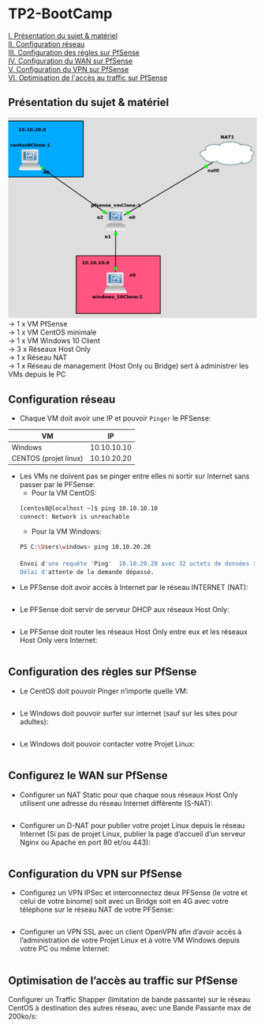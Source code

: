 # TP2-BootCamp

[I. Présentation du sujet & matériel](#Présentation-du-sujet-&-matériel)  
[II. Configuration réseau](#Configuration-réseau)  
[III. Configuration des règles sur PfSense](#Configuration-des-règles-sur-PfSense)  
[IV. Configuration du WAN sur PfSense](#Configaration-du-WAN-sur-PfSense)  
[V. Configuration du VPN sur PfSense](#Configuration-du-VPN-sur-PfSense)  
[VI. Optimisation de l'accès au traffic sur PfSense](#Optimisation-de-l’accès-au-traffic-sur-PfSense)  

## Présentation du sujet & matériel
![topo](topo.png)  
→ 1 x VM PfSense  
→ 1 x VM CentOS minimale  
→ 1 x VM Windows 10 Client  
→ 3 x Réseaux Host Only  
→ 1 x Réseau NAT  
→ 1 x Réseau de management (Host Only ou Bridge) sert à administrer les VMs depuis le PC

## Configuration réseau
* Chaque VM doit avoir une IP et pouvoir `Pinger` le PFSense:  

VM | IP  
--- | ---
Windows | 10.10.10.10  
CENTOS (projet linux) | 10.10.20.20 


* Les VMs ne doivent pas se pinger entre elles ni sortir sur Internet sans passer par le PFSense:  
    * Pour la VM CentOS: 
    ```bash
    [centos8@localhost ~]$ ping 10.10.10.10
    connect: Network is unreachable
    ```
    * Pour la VM Windows:
    ```bash
    PS C:\Users\windows> ping 10.10.20.20

    Envoi d'une requête 'Ping'  10.10.20.20 avec 32 octets de données :
    Délai d'attente de la demande dépassé.
    ```
* Le PFSense doit avoir accès à Internet par le réseau INTERNET (NAT):  
```bash
```
* Le PFSense doit servir de serveur DHCP aux réseaux Host Only:  
```bash
```
* Le PFSense doit router les réseaux Host Only entre eux et les réseaux Host Only vers Internet:  
```bash
```
## Configuration des règles sur PfSense
* Le CentOS doit pouvoir Pinger n’importe quelle VM:  
```bash
```
* Le Windows doit pouvoir surfer sur internet (sauf sur les sites pour adultes):  
```bash
```
* Le Windows doit pouvoir contacter votre Projet Linux:  
```bash
```
## Configurez le WAN sur PfSense  
* Configurer un NAT Static pour que chaque sous réseaux Host Only utilisent une adresse du réseau Internet différente (S-NAT):  
```bash
```
* Configurer un D-NAT pour publier votre projet Linux depuis le réseau Internet (Si pas de projet Linux, publier la page d’accueil d’un serveur Nginx ou Apache en port 80 et/ou 443):  
```bash
```
## Configuration du VPN sur PfSense
* Configurez un VPN IPSec et interconnectez deux PFSense (le votre et celui de votre binome) soit avec un Bridge soit en 4G avec votre téléphone sur le réseau NAT de votre PFSense:  
```bash
```
* Configurer un VPN SSL avec un client OpenVPN afin d’avoir accès à l’administration de votre Projet Linux et à votre VM Windows depuis votre PC ou même Internet:  
```bash
```
## Optimisation de l’accès au traffic sur PfSense
Configurer un Traffic Shapper (limitation de bande passante) sur le réseau CentOS à destination des autres réseau, avec une Bande Passante max de 200ko/s:  
```bash
```